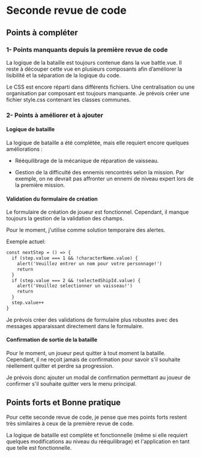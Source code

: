 # **Seconde revue de code**

## **Points à compléter**

### 1- Points manquants depuis la première revue de code

La logique de la bataille est toujours contenue dans la vue battle.vue.
Il reste à découper cette vue en plusieurs composants afin d’améliorer la lisibilité et la séparation de la logique du code.

Le CSS est encore réparti dans différents fichiers. Une centralisation ou une organisation par composant est toujours manquante. Je prévois créer une fichier style.css contenant les classes communes.

### 2- Points à améliorer et à ajouter

#### Logique de bataille

La logique de bataille a été complétée, mais elle requiert encore quelques améliorations :

 - Rééquilibrage de la mécanique de réparation de vaisseau.

 - Gestion de la difficulté des ennemis rencontrés selon la mission.
   Par exemple, on ne devrait pas affronter un ennemi de niveau expert lors de la première mission.


#### Validation du formulaire de création 

Le formulaire de création de joueur est fonctionnel. Cependant, il manque toujours la gestion de la validation des champs.

Pour le moment, j'utilise comme solution temporaire des alertes.

Exemple actuel:
```md
const nextStep = () => {
  if (step.value === 1 && !characterName.value) {
    alert('Veuillez entrer un nom pour votre personnage!')
    return
  }
  if (step.value === 2 && !selectedShipId.value) {
    alert('Veuillez selectionner un vaisseau!')
    return
  }
  step.value++
}

```

Je prévois créer des validations de formulaire plus robustes avec des messages apparaissant directement dans le formulaire.

#### Confirmation de sortie de la bataille

Pour le moment, un joueur peut quitter à tout moment la bataille. Cependant, il ne reçoit jamais de confirmation pour savoir s'il souhaite réellement quitter et perdre sa progression.

Je prévois donc ajouter un modal de confirmation permettant au joueur de confirmer s'il souhaite quitter vers le menu principal.


## **Points forts et Bonne pratique**

Pour cette seconde revue de code, je pense que mes points forts restent très similaires à ceux de la première revue de code.

La logique de bataille est complète et fonctionnelle (même si elle requiert quelques modifications au niveau du rééquilibrage) et l'application en tant que telle est fonctionnelle. 